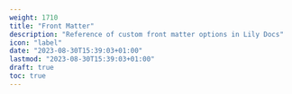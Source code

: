 ```yaml
---
weight: 1710
title: "Front Matter"
description: "Reference of custom front matter options in Lily Docs"
icon: "label"
date: "2023-08-30T15:39:03+01:00"
lastmod: "2023-08-30T15:39:03+01:00"
draft: true
toc: true
---
```

